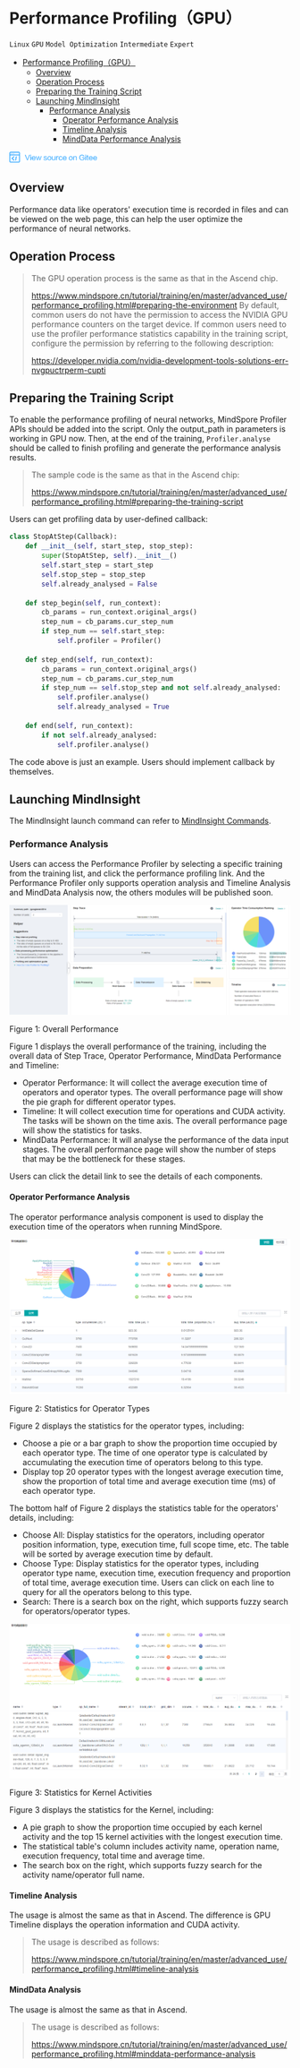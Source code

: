 # Performance Profiling（GPU）

`Linux` `GPU` `Model Optimization` `Intermediate` `Expert`

<!-- TOC -->

- [Performance Profiling（GPU）](#performance-profilinggpu)
    - [Overview](#overview)
    - [Operation Process](#operation-process)
    - [Preparing the Training Script](#preparing-the-training-script)
    - [Launching MindInsight](#launching-mindinsight)
        - [Performance Analysis](#performance-analysis)
            - [Operator Performance Analysis](#operator-performance-analysis)
            - [Timeline Analysis](#timeline-analysis)
            - [MindData Performance Analysis](#minddata-performance-analysis)

<!-- /TOC -->

<a href="https://gitee.com/mindspore/docs/blob/master/tutorials/training/source_en/advanced_use/performance_profiling_gpu.md" target="_blank"><img src="../_static/logo_source.png"></a>

## Overview

Performance data like operators' execution time is recorded in files and can be viewed on the web page, this can help the user optimize the performance of neural networks.

## Operation Process

> The GPU operation process is the same as that in the Ascend chip.
>
> <https://www.mindspore.cn/tutorial/training/en/master/advanced_use/performance_profiling.html#preparing-the-environment>
> By default, common users do not have the permission to access the NVIDIA GPU performance counters on the target device.
> If common users need to use the profiler performance statistics capability in the training script, configure the permission by referring to the following description:
>
> <https://developer.nvidia.com/nvidia-development-tools-solutions-err-nvgpuctrperm-cupti>

## Preparing the Training Script

To enable the performance profiling of neural networks, MindSpore Profiler APIs should be added into the script. Only the output_path in parameters is working in GPU now. Then, at the end of the training, `Profiler.analyse` should be called to finish profiling and generate the performance analysis results.

> The sample code is the same as that in the Ascend chip:
>
> <https://www.mindspore.cn/tutorial/training/en/master/advanced_use/performance_profiling.html#preparing-the-training-script>

Users can get profiling data by user-defined callback:

```python
class StopAtStep(Callback):
    def __init__(self, start_step, stop_step):
        super(StopAtStep, self).__init__()
        self.start_step = start_step
        self.stop_step = stop_step
        self.already_analysed = False

    def step_begin(self, run_context):
        cb_params = run_context.original_args()
        step_num = cb_params.cur_step_num
        if step_num == self.start_step:
            self.profiler = Profiler()

    def step_end(self, run_context):
        cb_params = run_context.original_args()
        step_num = cb_params.cur_step_num
        if step_num == self.stop_step and not self.already_analysed:
            self.profiler.analyse()
            self.already_analysed = True

    def end(self, run_context):
        if not self.already_analysed:
            self.profiler.analyse()
```

The code above is just an example. Users should implement callback by themselves.

## Launching MindInsight

The MindInsight launch command can refer to [MindInsight Commands](https://www.mindspore.cn/tutorial/training/en/master/advanced_use/mindinsight_commands.html).

### Performance Analysis

Users can access the Performance Profiler by selecting a specific training from the training list, and click the performance profiling link. And the Performance Profiler only supports operation analysis and Timeline Analysis and MindData Analysis now, the others modules will be published soon.

![performance_overall.png](./images/performance_overall.png)

Figure 1: Overall Performance

Figure 1 displays the overall performance of the training, including the overall data of Step Trace, Operator Performance, MindData Performance and Timeline:  

- Operator Performance: It will collect the average execution time of operators and operator types. The overall performance page will show the pie graph for different operator types.
- Timeline: It will collect execution time for operations and CUDA activity. The tasks will be shown on the time axis. The overall performance page will show the statistics for tasks. 
- MindData Performance: It will analyse the performance of the data input stages. The overall performance page will show the number of steps that may be the bottleneck for these stages. 

Users can click the detail link to see the details of each components.

#### Operator Performance Analysis

The operator performance analysis component is used to display the execution time of the operators when running MindSpore.

![gpu_op_ui_profiler.png](./images/gpu_op_ui_profiler.png)

Figure 2: Statistics for Operator Types

Figure 2 displays the statistics for the operator types, including:  

- Choose a pie or a bar graph to show the proportion time occupied by each operator type. The time of one operator type is calculated by accumulating the execution time of operators belong to this type.
- Display top 20 operator types with the longest average execution time, show the proportion of total time and average execution time (ms) of each operator type.

The bottom half of Figure 2 displays the statistics table for the operators' details, including:  

- Choose All: Display statistics for the operators, including operator position information, type, execution time, full scope time, etc. The table will be sorted by average execution time by default.
- Choose Type: Display statistics for the operator types, including operator type name, execution time, execution frequency and proportion of total time, average execution time. Users can click on each line to query for all the operators belong to this type.
- Search: There is a search box on the right, which supports fuzzy search for operators/operator types.

![gpu_activity_profiler.png](./images/gpu_activity_profiler.png)

Figure 3: Statistics for Kernel Activities

Figure 3 displays the statistics for the Kernel, including:  

- A pie graph to show the proportion time occupied by each kernel activity and the top 15 kernel activities with the longest execution time.
- The statistical table's column includes activity name, operation name, execution frequency, total time and average time.
- The search box on the right, which supports fuzzy search for the activity name/operator full name.

#### Timeline Analysis

The usage is almost the same as that in Ascend. The difference is GPU Timeline displays the operation information and CUDA activity.

> The usage is described as follows:
>
> <https://www.mindspore.cn/tutorial/training/en/master/advanced_use/performance_profiling.html#timeline-analysis>

#### MindData Analysis

The usage is almost the same as that in Ascend.

> The usage is described as follows:
>
> <https://www.mindspore.cn/tutorial/training/en/master/advanced_use/performance_profiling.html#minddata-performance-analysis>